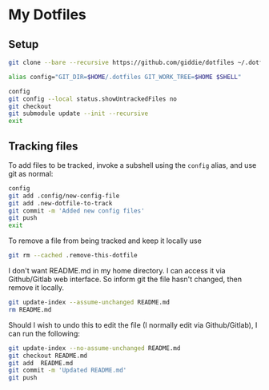 # My Dotfiles

## Setup

```bash
git clone --bare --recursive https://github.com/giddie/dotfiles ~/.dotfiles

alias config="GIT_DIR=$HOME/.dotfiles GIT_WORK_TREE=$HOME $SHELL"

config
git config --local status.showUntrackedFiles no
git checkout
git submodule update --init --recursive
exit
```

## Tracking files

To add files to be tracked, invoke a subshell using the `config` alias, and use git as normal:

```bash
config
git add .config/new-config-file
git add .new-dotfile-to-track
git commit -m 'Added new config files'
git push
exit
```

To remove a file from being tracked and keep it locally use

```bash
git rm --cached .remove-this-dotfile
```

I don't want README.md in my home directory. I can access it via Github/Gitlab
web interface. So inform git the file hasn't changed, then remove it locally.

```bash
git update-index --assume-unchanged README.md
rm README.md
```

Should I wish to undo this to edit the file (I normally edit via Github/Gitlab),
I can run the following:

```bash
git update-index --no-assume-unchanged README.md
git checkout README.md
git add  README.md
git commit -m 'Updated README.md'
git push
```
